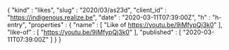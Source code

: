 {
  "kind" : "likes",
  "slug" : "2020/03/as23d",
  "client_id" : "https://indigenous.realize.be",
  "date" : "2020-03-11T07:39:00Z",
  "h" : "h-entry",
  "properties" : {
    "name" : [ "Like of https://youtu.be/9iMfypQj3k0" ],
    "like-of" : [ "https://youtu.be/9iMfypQj3k0" ],
    "published" : [ "2020-03-11T07:39:00Z" ]
  }
}
